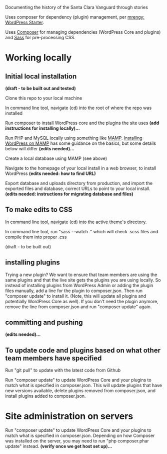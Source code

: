 Documenting the history of the Santa Clara Vanguard through stories

Uses composer for dependency (plugin) management, per [mrengy: WordPress Starter](https://github.com/mrengy/wordpress-starter).

Uses [Composer](https://getcomposer.org/) for managing dependencies (WordPress Core and plugins) and [Sass](https://sass-lang.com) for pre-processing CSS.

# Working locally

## Initial local installation
**(draft - to be built out and tested)**

Clone this repo to your local machine

In command line tool, navigate (cd) into the root of where the repo was installed

Run composer to install WordPress core and the plugins the site uses **(add instructions for installing locally)...**

Run PHP and MySQL locally using something like [MAMP](https://www.mamp.info). [Installing WordPress on MAMP](https://dvdhunter.trainerup.co/installing-wordpress-on-mamp/) has some guidance on the basics, but some details below will differ **(edits needed)...**

Create a local database using MAMP (see above)

Navigate to the homepage of your local install in a web browser, to install WordPress **(edits needed: how to find URL)**

Export database and uploads directory from production, and import the exported files and database, correct URLs to point to your local install. **(edits needed: instructions for migrating database and files)**


## To make edits to CSS

In command line tool, navigate (cd) into the active theme's directory.

In command line tool, run "sass --watch ." which will check .scss files and compile them into proper .css

(draft - to be built out)

## installing plugins
Trying a new plugin? We want to ensure that team members are using the same plugins and that the live site gets the plugins you are using locally. So instead of installing plugins from WordPress Admin or adding the plugin files manually, add a line for the plugin to composer.json. Then run "composer update" to install it. (Note, this will update all plugins and potentially WordPress Core as well). If you don't need the plugin anymore, remove the line from composer.json and run "composer update" again. 

## committing and pushing
**(edits needed)...**


## To update code and plugins based on what other team members have specified

Run "git pull" to update with the latest code from Github

Run "composer update" to update WordPress Core and your plugins to match what is specified in composer.json. This will update plugins that have new versions available, delete plugins removed from composer.json, and install plugins added to composer.json.

# Site administration on servers
Run "composer update" to update WordPress Core and your plugins to match what is specified in composer.json. Depending on how Composer was installed on the server, you may need to run "php composer.phar update" instead. **(verify once we get host set up)...**
